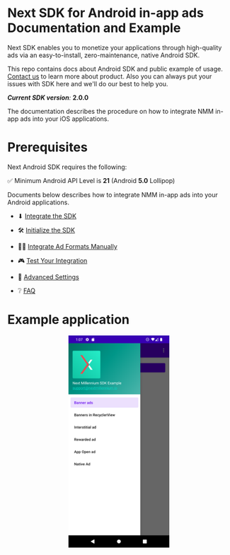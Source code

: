 # Next SDK for Android in-app ads Documentation and Example

Next SDK enables you to monetize your applications through high-quality ads via an easy-to-install,
zero-maintenance, native Android SDK.

This repo contains docs about Android SDK and public example of
usage. [Contact us](https://nextmillennium.io/contact) to learn more about product. Also you can always put
your issues with SDK here and we'll do our best to help you.

***Current SDK version**:* **2.0.0**

The documentation describes the procedure on how to integrate NMM in-app ads into your iOS
applications.

# Prerequisites

Next Android SDK requires the following:

✅ Minimum Android API Level is **21** (Android **5.0** Lollipop)

Documents below describes how to integrate NMM in-app ads into your Android applications.
* ⬇ [Integrate the SDK](https://github.com/nextmillenniummedia/next-sdk-android-example/blob/2.x/docs/Integrate.md)

* 🛠 [Initialize the SDK](https://github.com/nextmillenniummedia/next-sdk-android-example/blob/2.x/docs/Initialize.md)

* 👨‍💻 [Integrate Ad Formats Manually](https://github.com/nextmillenniummedia/next-sdk-android-example/blob/2.x/docs/Manual.md)

* 🎮 [Test Your Integration](https://github.com/nextmillenniummedia/next-sdk-android-example/blob/2.x/docs/TestIntegration.md)

* 📘 [Advanced Settings](https://github.com/nextmillenniummedia/next-sdk-android-example/blob/2.x/docs/AdvancedSettings.md)

* ❔ [FAQ](https://github.com/nextmillenniummedia/next-sdk-android-example/blob/2.x/docs/FAQ.md)

# Example application

<p align="center">
<img src="https://github.com/nextmillenniummedia/next-sdk-android-example/blob/2.x/docs/assets/main_screen.png" height="480">
</p>

[comment]: <> (* 🚀 [Integrate Ad Formats Dynamically]&#40;https://github.com/nextmillenniummedia/next-sdk-android-example/blob/main/docs/Dynamic.md&#41;)
